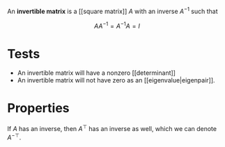 An **invertible matrix** is a [[square matrix]] $A$ with an inverse $A^{-1}$ such that

$$
AA^{-1}=A^{-1}A=I
$$

# Tests

* An invertible matrix will have a nonzero [[determinant]]
* An invertible matrix will not have zero as an [[eigenvalue|eigenpair]].

# Properties

If $A$ has an inverse, then $A^\top$ has an inverse as well, which we can denote $A^{-\top}$.